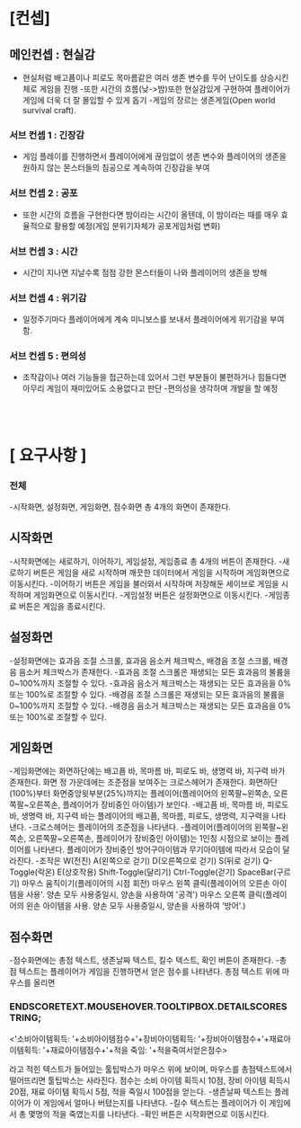 # [컨셉]
## 메인컨셉 : 현실감
- 현실처럼 배고픔이나 피로도 목마름같은 여러 생존 변수를 두어
난이도를 상승시킨체로 게임을 진행
-또한 시간의 흐름(낮->밤)또한 현실감있게 구현하여 플레이어가
게임에 더욱 더 잘 몰입할 수 있게 돕기
-게임의 장르는 생존게임(Open world survival craft).

### 서브 컨셉 1 : 긴장감
- 게임 플레이를 진행하면서 플레이어에게 끊임없이 생존 변수와
플레이어의 생존을 원하지 않는 몬스터들의 침공으로 계속하여
긴장감을 부여

### 서브 컨셉 2 : 공포
- 또한 시간의 흐름을 구현한다면 밤이라는 시간이 올텐데, 이
밤이라는 때를 매우 효율적으로 활용할 예정(게임 분위기자체가
공포게임처럼 변화)

### 서브 컨셉 3 : 시간
- 시간이 지나면 지날수록 점점 강한 몬스터들이 나와 플레이어의
생존을 방해

### 서브 컨셉 4 : 위기감
- 일정주기마다 플레이어에게 계속 미니보스를 보내서
플레이어에게 위기감을 부여함.

### 서브 컨셉 5 : 편의성
- 조작감이나 여러 기능들을 접근하는데 있어서 그런 부분들이
불편하거나 힘들다면 아무리 게임이 재미있어도 소용없다고
판단
-편의성을 생각하며 개발을 할 예정


<br><br>
# [ 요구사항 ]

### 전체
-시작화면, 설정화면, 게임화면, 점수화면 총 4개의 화면이 존재한다.

## 시작화면
-시작화면에는 새로하기, 이어하기, 게임설정, 게임종료 총 4개의 버튼이 존재한다.
-새로하기 버튼은 게임을 새로 시작하며 깨끗한 데이터에서 게임을 시작하며 게임화면으로 이동시킨다.
-이어하기 버튼은 게임을 불러와서 시작하며 저장해둔 세이브로 게임을 시작하며 게임화면으로 이동시킨다.
-게임설정 버튼은 설정화면으로 이동시킨다.
-게임종료 버튼은 게임을 종료시킨다.

## 설정화면
-설정화면에는 효과음 조절 스크롤, 효과음 음소커 체크박스, 배경음 조절 스크롤, 배경음 음소커 체크박스가 존재한다.
-효과음 조절 스크롤은 재생되는 모든 효과음의 불륨을 0~100%까지 조절할 수 있다.
-효과음 음소거 체크박스는 재생되는 모든 효과음을 0% 또는 100%로 조절할 수 있다.
-배경음 조절 스크롤은 재생되는 모든 효과음의 불륨을 0~100%까지 조절할 수 있다.
-배경음 음소거 체크박스는 재생되는 모든 효과음을 0% 또는 100%로 조절할 수 있다.

## 게임화면
-게임화면에는 화면하단에는 배고픔 바, 목마름 바, 피로도 바, 생명력 바, 지구력 바가 존재한다. 화면 정 가운데에는 조준점을 보여주는 크로스헤어가 존재한다. 화면하단(100%)부터 화면중앙윗부분(25%)까지는 플레이어(플레이어의 왼쪽팔~왼쪽손, 오른쪽팔~오른쪽손, 플레이어가 장비중인 아이템)가 보인다.
-배고픔 바, 목마름 바, 피로도 바, 생명력 바, 지구력 바는 플레이어의 배고픔, 목마름, 피로도, 생명력, 지구력을 나타낸다.
-크로스헤어는 플레이어의 조준점을 나타낸다.
-플레이어(플레이어의 왼쪽팔~왼쪽손, 오른쪽팔~오른쪽손, 플레이어가 장비중인 아이템)는 1인칭 시점으로 보이는 플레이어를 나타낸다. 플레이어가 장비중인 방어구아이템과 무기아이템에 따라서 모습이 달라진다.
-조작은 W(전진) A(왼쪽으로 걷기) D(오른쪽으로 걷기) S(뒤로 걷기) Q-Toggle(락온) E(상호작용) Shift-Toggle(달리기) Ctrl-Toggle(걷기) SpaceBar(구르기) 마우스 움직이기(플레이어의 시점 회전) 마우스 왼쪽 클릭(플레이어의 오른손 아이템을 사용'. 양손 모두 사용중일시, 양손을 사용하여 '공격') 마우스 오른쪽 클릭(플레이어의 왼손 아이템을 사용. 양손 모두 사용중일시, 양손을 사용하여 '방어'.)

## 점수화면
-점수화면에는 총점 텍스트, 생존날짜 텍스트, 킬수 텍스트, 확인 버튼이 존재한다.
-총점 텍스트는 플레이어가 게임을 진행하면서 얻은 점수를 나타낸다. 총점 텍스트 위에 마우스를 올리면 

### ENDSCORETEXT.MOUSEHOVER.TOOLTIPBOX.DETAILSCORESTRING;
<'소비아이템획득: '+소비아이템점수+'+장비아이템획득: '+장비아이템점수+'+재료아이템획득: '+재료아이템점수+'+적을 죽임: '+적을죽여서얻은점수>

라고 적힌 텍스트가 들어있는 툴팁박스가 마우스 위에 보이며, 마우스를 총점텍스트에서 떨어뜨리면 툴팁박스는 사라진다. 점수는 소비 아이템 획득시 10점, 장비 아이템 획득시 20점, 재료 아이템 획득시 5점, 적을 죽일시 100점을 얻는다.
-생존날짜 텍스트는 플레이어가 이 게임에서 얼마나 버텼는지를 나타낸다.
-킬수 텍스트는 플레이어가 이 게임에서 총 몇명의 적을 죽였는지를 나타낸다.
-확인 버튼은 시작화면으로 이동시킨다.
